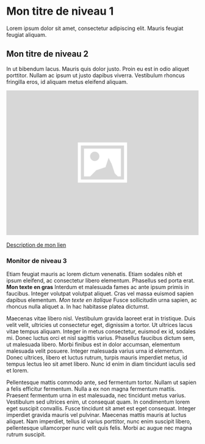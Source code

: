 # Mon titre de niveau 1

Lorem ipsum dolor sit amet, consectetur adipiscing elit. Mauris feugiat feugiat aliquam. 

## Mon titre de niveau 2

In ut bibendum lacus. Mauris quis dolor justo. Proin eu est in odio aliquet porttitor. Nullam ac ipsum ut justo dapibus viverra. Vestibulum rhoncus fringilla eros, id aliquam metus eleifend aliquam.

![Description de mon image](placeholder1.png)

[Description de mon lien](http://www.transilien.fr)

### Monitor de niveau 3

Etiam feugiat mauris ac lorem dictum venenatis. Etiam sodales nibh et ipsum eleifend, ac consectetur libero elementum. Phasellus sed porta erat. 
**Mon texte en gras**
Interdum et malesuada fames ac ante ipsum primis in faucibus. Integer volutpat volutpat aliquet. Cras vel massa euismod sapien dapibus elementum.
*Mon texte en italique*
Fusce sollicitudin urna sapien, ac rhoncus nulla aliquet a. In hac habitasse platea dictumst.

Maecenas vitae libero nisl. Vestibulum gravida laoreet erat in tristique. Duis velit velit, ultricies ut consectetur eget, dignissim a tortor. Ut ultrices lacus vitae tempus aliquam. Integer in metus consectetur, euismod ex id, sodales mi. Donec luctus orci et nisl sagittis varius. Phasellus faucibus dictum sem, ut malesuada libero. Morbi finibus est in dolor accumsan, elementum malesuada velit posuere. Integer malesuada varius urna id elementum. Donec ultrices, libero et luctus rutrum, turpis mauris imperdiet metus, id tempus lectus leo sit amet libero. Nunc id enim in diam tincidunt iaculis sed et lorem.

Pellentesque mattis commodo ante, sed fermentum tortor. Nullam ut sapien a felis efficitur fermentum. Nulla a ex non magna fermentum mattis. Praesent fermentum urna in est malesuada, nec tincidunt metus varius. Vestibulum sed ultrices enim, ut consequat quam. In condimentum lorem eget suscipit convallis. Fusce tincidunt sit amet est eget consequat. Integer imperdiet gravida mauris vel pulvinar. Maecenas mattis mauris at luctus aliquet. Nam imperdiet, tellus id varius porttitor, nunc enim suscipit libero, pellentesque ullamcorper nunc velit quis felis. Morbi ac augue nec magna rutrum suscipit.